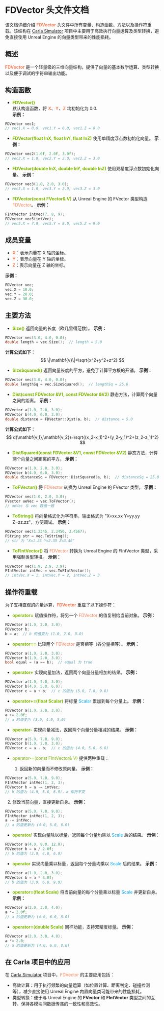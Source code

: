 # FDVector 头文件文档

该文档详细介绍 **<font color="#f8805a">FDVector</font>** 头文件中所有变量、构造函数、方法以及操作符重载。该结构在 [Carla Simulator](https://github.com/carla-simulator/carla) 项目中主要用于高效执行向量运算及类型转换，避免直接使用 Unreal Engine 的向量类型带来的性能损耗。

## 概述

**<font color="#f8805a">FDVector</font>** 是一个轻量级的三维向量结构，提供了向量的基本数学运算、类型转换以及便于调试的字符串输出功能。

## 构造函数

- **<font color="#7fb800">FDVector()</font>**  
  默认构造函数，将 **<font color="#f8805a">X</font>**、**<font color="#f8805a">Y</font>**、**<font color="#f8805a">Z</font>** 均初始化为 0.0.  
  **示例：**  
~~~cpp
FDVector vec1;
// vec1.X = 0.0, vec1.Y = 0.0, vec1.Z = 0.0
~~~
- **<font color="#7fb800">FDVector(float InX, float InY, float InZ)</font>**
使用单精度浮点数初始化向量。
**示例：**
~~~cpp
FDVector vec2(1.0f, 2.0f, 3.0f);
// vec2.X = 1.0, vec2.Y = 2.0, vec2.Z = 3.0
~~~
- **<font color="#7fb800">FDVector(double InX, double InY, double InZ)</font>**
使用双精度浮点数初始化向量。
**示例：**
~~~cpp
FDVector vec3(1.0, 2.0, 3.0);
// vec3.X = 1.0, vec3.Y = 2.0, vec3.Z = 3.0
~~~
- **<font color="#7fb800">FDVector(const FVector& V)</font>**
从 Unreal Engine 的 FVector 类型构造 <font color="#f8805a">FDVector</font>。
**示例：**
~~~cpp
FIntVector intVec(7, 8, 9);
FDVector vec5(intVec);
// vec5.X = 7.0, vec5.Y = 8.0, vec5.Z = 9.0
~~~


## 成员变量

- **<font color="#f8805a">X</font>**：表示向量在 X 轴的坐标。
- **<font color="#f8805a">Y</font>**：表示向量在 Y 轴的坐标。
- **<font color="#f8805a">Z</font>**：表示向量在 Z 轴的坐标。

**示例：**
~~~cpp
FDVector vec;
vec.X = 10.0;
vec.Y = 20.0;
vec.Z = 30.0;
~~~

## 主要方法

- **<font color="#7fb800">Size()</font>**
返回向量的长度（欧几里得范数）。
**示例：**
~~~cpp
FDVector vec(3.0, 4.0, 0.0);
double length = vec.Size();  // length = 5.0
~~~
**计算公式如下：**
$$
\|\mathbf{v}\|=\sqrt{x^2+y^2+z^2}
$$
- **<font color="#7fb800">SizeSquared()</font>**
返回向量长度的平方，避免了计算平方根的开销。
**示例：**
~~~cpp
FDVector vec(3.0, 4.0, 0.0);
double lengthSq = vec.SizeSquared();  // lengthSq = 25.0
~~~
- **<font color="#7fb800">Dist(const FDVector &V1, const FDVector &V2)</font>**
静态方法，计算两个向量之间的距离。
**示例：**
~~~cpp
FDVector a(1.0, 2.0, 3.0);
FDVector b(4.0, 6.0, 3.0);
double distance = FDVector::Dist(a, b);  // distance = 5.0
~~~
**计算公式如下：**
$$
d(\mathbf{v_1},\mathbf{v_2})=\sqrt{(x_2-x_1)^2+(y_2-y_1)^2+(z_2-z_1)^2}
$$
- **<font color="#7fb800">DistSquared(const FDVector &V1, const FDVector &V2)</font>**
静态方法，计算两个向量之间距离的平方。
**示例：**
~~~cpp
FDVector a(1.0, 2.0, 3.0);
FDVector b(4.0, 6.0, 3.0);
double distanceSq = FDVector::DistSquared(a, b);  // distanceSq = 25.0
~~~
- **<font color="#7fb800">ToFVector()</font>**
将 <font color="#f8805a">FDVector</font> 转换为 Unreal Engine 的 FVector 类型。
**示例：**
~~~cpp
FDVector vec(1.0, 2.0, 3.0);
FVector ueVec = vec.ToFVector();
// ueVec 与 vec 数值一致
~~~
- **<font color="#7fb800">ToString()</font>**
将向量格式化为字符串，输出格式为 "X=xx.xx Y=yy.yy Z=zz.zz"，方便调试。
**示例：**
~~~cpp
FDVector vec(1.2345, 2.3456, 3.4567);
FString str = vec.ToString();
// str 为 "X=1.23 Y=2.35 Z=3.46"
~~~
- **<font color="#7fb800">ToFIntVector()</font>**
将 <font color="#f8805a">FDVector</font> 转换为 Unreal Engine 的 FIntVector 类型，采用强制类型转换。
**示例：**
~~~cpp
FDVector vec(1.9, 2.9, 3.9);
FIntVector intVec = vec.ToFIntVector();
// intVec.X = 1, intVec.Y = 2, intVec.Z = 3
~~~

## 操作符重载

为了支持直观的向量运算，**<font color="#f8805a">FDVector</font>** 重载了以下操作符：
- **<font color="#7fb800">operator=</font>**
赋值操作符，将另一个 <font color="#f8805a">FDVector</font> 的值复制给当前对象。
**示例：**
~~~cpp
FDVector a(1.0, 2.0, 3.0);
FDVector b;
b = a;  // b 的值变为 (1.0, 2.0, 3.0)
~~~
- **<font color="#7fb800">operator==</font>**
比较两个 <font color="#f8805a">FDVector</font> 是否相等（各分量相等）。
**示例：**
~~~cpp
FDVector a(1.0, 2.0, 3.0);
FDVector b(1.0, 2.0, 3.0);
bool equal = (a == b);  // equal 为 true
~~~
- **<font color="#7fb800">operator+</font>**
实现向量加法，返回两个向量分量相加的结果。
**示例：**
~~~cpp
FDVector a(1.0, 2.0, 3.0);
FDVector b(4.0, 5.0, 6.0);
FDVector c = a + b;  // c 的值为 (5.0, 7.0, 9.0)
~~~
- **<font color="#7fb800">operator+=(float Scalar)</font>**
将标量 <font color="#00a6ed">Scalar</font> 累加到每个分量上。
**示例：**
~~~cpp
FDVector a(1.0, 2.0, 3.0);
a += 2.0f;
// a 的值变为 (3.0, 4.0, 5.0)
~~~
- **<font color="#7fb800">operator-</font>**
实现向量减法，返回两个向量分量相减的结果。
**示例：**
~~~cpp
FDVector a(5.0, 7.0, 9.0);
FDVector b(1.0, 2.0, 3.0);
FDVector c = a - b;  // c 的值为 (4.0, 5.0, 6.0)
~~~
- <font color="#7fb800">operator-=(const FIntVector& V)</font>
  提供两种重载：

  1. 返回新的向量而不修改原向量。
  **示例：**
~~~cpp
FDVector a(5.0, 7.0, 9.0);
FIntVector intVec(1, 2, 3);
FDVector b = a -= intVec;  
// b 的值为 (4.0, 5.0, 6.0)，a 保持不变
~~~
  2. 修改当前向量，直接更新自身。
**示例：**
~~~cpp
FDVector a(5.0, 7.0, 9.0);
FIntVector intVec(1, 2, 3);
a -= intVec;
// a 的值更新为 (4.0, 5.0, 6.0)
~~~
- **<font color="#7fb800">operator/</font>**
实现向量除以标量，返回每个分量均除以 <font color="#00a6ed">Scale</font> 后的结果。
**示例：**
~~~cpp
FDVector a(4.0, 8.0, 12.0);
FDVector b = a / 2.0f;  
// b 的值为 (2.0, 4.0, 6.0)
~~~
- **<font color="#7fb800">operator</font>**
实现向量乘以标量，返回每个分量均乘以 <font color="#00a6ed">Scale</font> 后的结果。
**示例：**
~~~cpp
FDVector a(1.0, 2.0, 3.0);
FDVector b = a * 3.0f;  
// b 的值为 (3.0, 6.0, 9.0)
~~~
- **<font color="#7fb800">operator=(float Scale)</font>**
将当前向量的每个分量乘以标量 <font color="#00a6ed">Scale</font> 并更新自身。
**示例：**
~~~cpp
FDVector a(2.0, 3.0, 4.0);
a *= 2.0f;
// a 的值更新为 (4.0, 6.0, 8.0)
~~~
- **<font color="#7fb800">operator=(double Scale)</font>**
同样功能，支持双精度标量。
**示例：**
~~~cpp
FDVector a(2.0, 3.0, 4.0);
a *= 2.0;
// a 的值更新为 (4.0, 6.0, 8.0)
~~~
## 在 Carla 项目中的应用
在  [Carla Simulator](https://github.com/carla-simulator/carla) 项目中，<font color="#f8805a">FDVector</font> 的主要应用包括：

- 高效计算：用于执行频繁的向量运算（如位置计算、距离判定、碰撞检测等），减少直接使用 Unreal Engine 内置向量类可能带来的性能损耗。
- 类型转换：便于与 Unreal Engine 的 **FVector** 和 **FIntVector** 类型之间的互转，保持各模块间数据传递的一致性和高效性。


